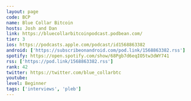 ```yaml
---
layout: page
code: BCP
name: Blue Collar Bitcoin
hosts: Josh and Dan
link: https://bluecollarbitcoinpodcast.podbean.com/
tier: 3
ios: https://podcasts.apple.com/podcast/id1568863382
android: ['https://subscribeonandroid.com/pod.link/1568863382.rss']
spotify: https://open.spotify.com/show/68Pgb7d6eqIO5tw3dWY741
rss: ['https://pod.link/1568863382.rss']
rank: 42
twitter: https://twitter.com/blue_collarbtc
youtube: 
level: Beginner
tags: ['interviews', 'pleb']
---
```

